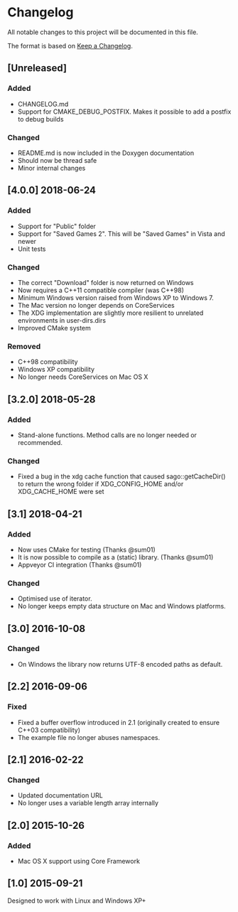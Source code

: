 # Changelog

All notable changes to this project will be documented in this file.

The format is based on [Keep a Changelog](https://keepachangelog.com/en/1.0.0/).

## [Unreleased]

### Added
 - CHANGELOG.md
 - Support for CMAKE_DEBUG_POSTFIX. Makes it possible to add a postfix to debug builds

### Changed
 - README.md is now included in the Doxygen documentation
 - Should now be thread safe
 - Minor internal changes

## [4.0.0] 2018-06-24

### Added
 - Support for "Public" folder
 - Support for "Saved Games 2". This will be "Saved Games" in Vista and newer
 - Unit tests


### Changed
 - The correct "Download" folder is now returned on Windows
 - Now requires a C++11 compatible compiler (was C++98)
 - Minimum Windows version raised from Windows XP to Windows 7.
 - The Mac version no longer depends on CoreServices
 - The XDG implementation are slightly more resilient to unrelated environments in user-dirs.dirs
 - Improved CMake system

### Removed
 - C++98 compatibility
 - Windows XP compatibility
 - No longer needs CoreServices on Mac OS X

## [3.2.0] 2018-05-28

### Added
 - Stand-alone functions. Method calls are no longer needed or recommended.

### Changed
 - Fixed a bug in the xdg cache function that caused sago::getCacheDir() to return the wrong folder if XDG_CONFIG_HOME and/or XDG_CACHE_HOME were set

## [3.1] 2018-04-21

### Added
 - Now uses CMake for testing (Thanks @sum01)
 - It is now possible to compile as a (static) library. (Thanks @sum01)
 - Appveyor CI integration (Thanks @sum01)

### Changed
 - Optimised use of iterator.
 - No longer keeps empty data structure on Mac and Windows platforms.

## [3.0] 2016-10-08

### Changed
 - On Windows the library now returns UTF-8 encoded paths as default.

## [2.2] 2016-09-06

### Fixed
 - Fixed a buffer overflow introduced in 2.1 (originally created to ensure C++03 compatibility)
 - The example file no longer abuses namespaces.


## [2.1] 2016-02-22

### Changed
 - Updated documentation URL
 - No longer uses a variable length array internally


## [2.0] 2015-10-26

### Added
- Mac OS X support using Core Framework

## [1.0] 2015-09-21
Designed to work with Linux and Windows XP+
